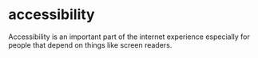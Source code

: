 # accessibility

Accessibility is an important part of the internet experience especially for people that depend on things like screen readers.

